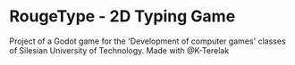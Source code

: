 # RougeType - 2D Typing Game
Project of a Godot game for the 'Development of computer games' classes of Silesian University of Technology. Made with @K-Terelak
